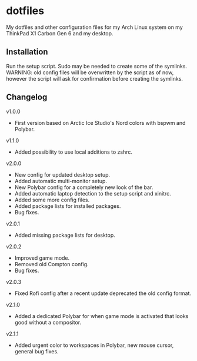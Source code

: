 # dotfiles
My dotfiles and other configuration files for my Arch Linux system on my ThinkPad X1 Carbon Gen 6 and my desktop.

## Installation
Run the setup script. Sudo may be needed to create some of the symlinks. WARNING: old config files will be overwritten by the script as of now, however the script will ask for confirmation before creating the symlinks.

## Changelog
v1.0.0
* First version based on Arctic Ice Studio's Nord colors with bspwm and Polybar.

v1.1.0
* Added possibility to use local additions to zshrc.

v2.0.0
* New config for updated desktop setup.
* Added automatic multi-monitor setup.
* New Polybar config for a completely new look of the bar.
* Added automatic laptop detection to the setup script and xinitrc.
* Added some more config files.
* Added package lists for installed packages.
* Bug fixes.

v2.0.1
* Added missing package lists for desktop.

v2.0.2
* Improved game mode.
* Removed old Compton config.
* Bug fixes.

v2.0.3
* Fixed Rofi config after a recent update deprecated the old config format.

v2.1.0
* Added a dedicated Polybar for when game mode is activated that looks good without a compositor.

v2.1.1
* Added urgent color to workspaces in Polybar, new mouse cursor, general bug fixes.
